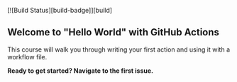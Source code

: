 [![Build Status][build-badge]][build]

## Welcome to "Hello World" with GitHub Actions

This course will walk you through writing your first action and using it with a workflow file. 

**Ready to get started? Navigate to the first issue.**
